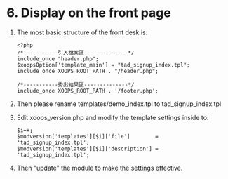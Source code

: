 # 6. Display on the front page



1. The most basic structure of the front desk is:

   ```text
   <?php
   /*-----------引入檔案區--------------*/
   include_once "header.php";
   $xoopsOption['template_main'] = "tad_signup_index.tpl";
   include_once XOOPS_ROOT_PATH . "/header.php";

   /*-----------秀出結果區--------------*/
   include_once XOOPS_ROOT_PATH . '/footer.php';
   ```

2. Then please rename templates/demo\_index.tpl to tad\_signup\_index.tpl
3. Edit xoops\_version.php and modify the template settings inside to:

   ```text
   $i++;
   $modversion['templates'][$i]['file']        = 'tad_signup_index.tpl';
   $modversion['templates'][$i]['description'] = 'tad_signup_index.tpl';
   ```

4. Then "update" the module to make the settings effective.

